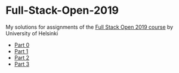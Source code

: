 # Full-Stack-Open-2019
My solutions for assignments of the [Full Stack Open 2019 course](https://fullstackopen-2019.github.io/) by University of Helsinki

- [Part 0](/osa0)
- [Part 1](/osa1)
- [Part 2](/osa2)
- [Part 3](https://github.com/RIR/Full-Stack-Open-2019-Part-3)
